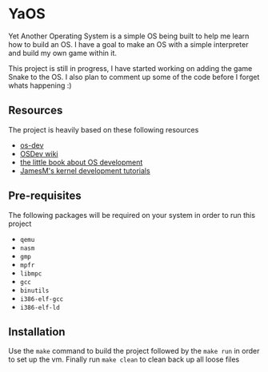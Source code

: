 # YaOS
Yet Another Operating System is a simple OS being built to help me learn how to build an OS. I have a goal to make an OS with a simple interpreter and build my own game within it.

This project is still in progress, I have started working on adding the game Snake to the OS. I also plan to comment up some of the code before I forget whats happening :) 

## Resources

The project is heavily based on these following resources
* [os-dev](http://www.cs.bham.ac.uk/~exr/lectures/opsys/10_11/lectures/os-dev.pdf)
* [OSDev wiki](http://wiki.osdev.org/)
* [the little book about OS development](https://littleosbook.github.io)
* [JamesM's kernel development tutorials](https://web.archive.org/web/20160412174753/http://www.jamesmolloy.co.uk/tutorial_html/index.html)

## Pre-requisites

The following packages will be required on your system in order to run this project
* `qemu`
* `nasm`
* `gmp`
* `mpfr`
* `libmpc`
* `gcc`
* `binutils`
* `i386-elf-gcc`
* `i386-elf-ld`

## Installation

Use the `make` command to build the project followed by the `make run` in order to set up the vm. Finally run `make clean` to clean back up all loose files